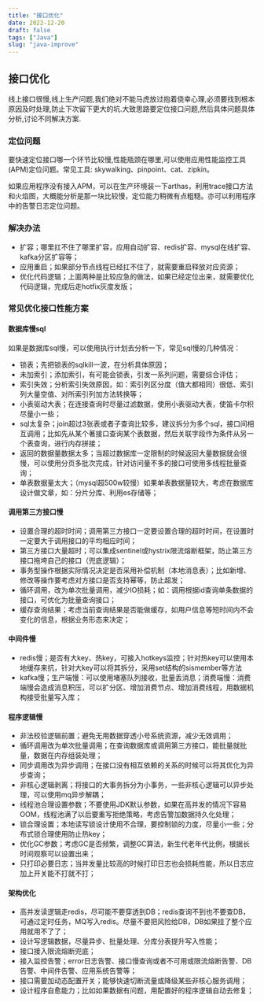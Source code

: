 ```yaml
---
title: "接口优化"
date: 2022-12-20
draft: false
tags: ["Java"]
slug: "java-improve"
---
```


## 接口优化
线上接口很慢,线上生产问题,我们绝对不能马虎放过抱着侥幸心理,必须要找到根本原因及时处理,防止下次留下更大的坑.大致思路要定位接口问题,然后具体问题具体分析,讨论不同解决方案.

### 定位问题
要快速定位接口哪一个环节比较慢,性能瓶颈在哪里,可以使用应用性能监控工具(APM)定位问题。常见工具: skywalking、pinpoint、cat、zipkin。

如果应用程序没有接入APM，可以在生产环境装一下arthas，利用trace接口方法和火焰图，大概能分析是那一块比较慢，定位能力稍微有点粗糙。亦可以利用程序中的告警日志定位问题。

### 解决办法
- 扩容；哪里扛不住了哪里扩容，应用自动扩容、redis扩容、mysql在线扩容、kafka分区扩容等；
- 应用重启；如果部分节点线程已经扛不住了，就需要重启释放对应资源；
- 优化代码逻辑；上面两种是比较应急的做法，如果已经定位出来，就需要优化代码逻辑，完成后走hotfix灰度发版；

### 常见优化接口性能方案

#### 数据库慢sql
如果是数据库sql慢，可以使用执行计划去分析一下，常见sql慢的几种情况：
- 锁表；先把锁表的sqlkill一波，在分析具体原因；
- 未加索引；添加索引，有可能会锁表，引发一系列问题，需要综合评估；
- 索引失效；分析索引失效原因，如：索引列区分度（值大都相同）很低、索引列大量空值、对所索引列加方法转换等；
- 小表驱动大表；在连接查询时尽量过滤数据，使用小表驱动大表，使笛卡尔积尽量小一些；
- sql太复杂；join超过3张表或者子查询比较多，建议拆分为多个sql，接口间相互调用；比如先从某个著接口查询某个表数据，然后关联字段作为条件从另一个表查询，进行内存拼接；
- 返回的数据量数据太多；当超过数据库一定限制的时候返回大量数据就会很慢，可以使用分页多批次完成，针对访问量不多的接口可使用多线程批量查询；
- 单表数据量太大；（mysql超500w较慢）如果单表数据量较大，考虑在数据库设计做文章，如：分片分库、利用es存储等；

#### 调用第三方接口慢
- 设置合理的超时时间；调用第三方接口一定要设置合理的超时时间，在设置时一定要大于调用接口的平均相应时间；
- 第三方接口大量超时；可以集成sentinel或hystrix限流熔断框架，防止第三方接口拖垮自己的接口（兜底逻辑）；
- 事务型操作根据实际情况决定是否采用补偿机制（本地消息表）；比如新增、修改等操作要考虑对方接口是否支持幂等，防止超发；
- 循环调用，改为单次批量调用，减少IO损耗；如：调用根据id查询单条数据的接口，可优化为批量查询接口；
- 缓存查询结果；考虑当前查询结果是否能做缓存，如用户信息等短时间内不会变化的信息，根据业务形态来决定；

#### 中间件慢
- redis慢；是否有大key、热key，可接入hotkeys监控；针对热key可以使用本地缓存来抗，针对大key可以将其拆分，采用set结构的sismember等方法
- kafka慢；生产端慢：可以使用堵塞队列接收，批量丢消息；消费端慢：消费端慢会造成消息积压，可以扩分区、增加消费节点、增加消费线程，用数据机构接受批量写入库；

#### 程序逻辑慢
- 非法校验逻辑前置；避免无用数据穿透小号系统资源，减少无效调用；
- 循环调用改为单次批量调用；在查询数据库或调用第三方接口，能批量就批量，数据在内存组装处理；
- 同步调用改为异步调用；在接口没有相互依赖的关系的时候可以将其优化为异步查询；
- 非核心逻辑剥离；将接口的大事务拆分为小事务，一些非核心逻辑可以异步处理，可以使用mq异步解耦；
- 线程池合理设置参数；不要使用JDK默认参数，如果在高并发的情况下容易OOM，线程池满了以后要重写拒绝策略，考虑告警加数据持久化处理；
- 锁合理设置；本地读写锁设计使用不合理，要控制锁的力度，尽量小一些；分布式锁合理使用防止热key；
- 优化GC参数；考虑GC是否频繁，调整GC算法，新生代老年代比例，根据长时间观察可以设置出来；
- 只打印必要日志；当并发量比较高的时候打印日志也会损耗性能，所以日志应加上开关能不打就不打；

#### 架构优化
- 高并发读逻辑走redis，尽可能不要穿透到DB；redis查询不到也不要查DB，可通过定时任务，MQ写入redis。尽量不要把风险给DB，DB如果挂了整个应用就用不了了；
- 设计写逻辑数据，尽量异步、批量处理、分库分表提升写入性能；
- 接口接入限流熔断兜底；
- 接入监控告警；error日志告警、接口慢查询或者不可用或限流熔断告警、DB告警、中间件告警、应用系统告警等；
- 接口需要加动态配置开关；能够快速切断流量或降级某些非核心服务调用；
- 设计程序自愈能力；比如如果数据有问题，用配置好的程序逻辑自动去修复；





